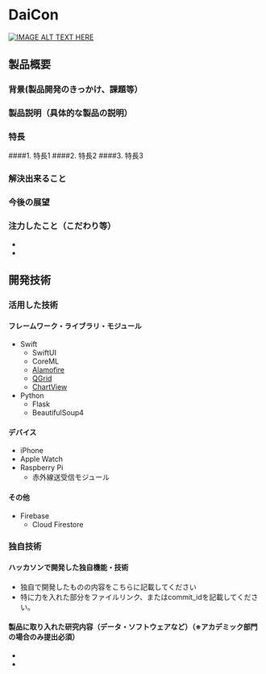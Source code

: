 # DaiCon

[![IMAGE ALT TEXT HERE](https://jphacks.com/wp-content/uploads/2020/09/JPHACKS2020_ogp.jpg)](https://www.youtube.com/watch?v=G5rULR53uMk)

## 製品概要
### 背景(製品開発のきっかけ、課題等）
### 製品説明（具体的な製品の説明）
### 特長
####1. 特長1
####2. 特長2
####3. 特長3

### 解決出来ること
### 今後の展望
### 注力したこと（こだわり等）
* 
* 

## 開発技術
### 活用した技術

#### フレームワーク・ライブラリ・モジュール
* Swift
    * SwiftUI
    * CoreML
    * [Alamofire](https://github.com/Alamofire/Alamofire)
    * [QGrid](https://github.com/Q-Mobile/QGrid)
    * [ChartView](https://github.com/AppPear/ChartView)
* Python
    * Flask
    * BeautifulSoup4

#### デバイス
* iPhone
* Apple Watch
* Raspberry Pi
    * 赤外線送受信モジュール

#### その他
* Firebase
    * Cloud Firestore

### 独自技術
#### ハッカソンで開発した独自機能・技術
* 独自で開発したものの内容をこちらに記載してください
* 特に力を入れた部分をファイルリンク、またはcommit_idを記載してください。

#### 製品に取り入れた研究内容（データ・ソフトウェアなど）（※アカデミック部門の場合のみ提出必須）
* 
* 
